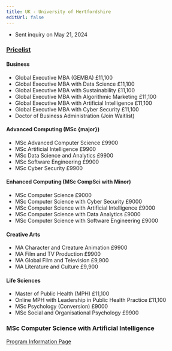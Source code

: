 ```yaml
---
title: UK - University of Hertfordshire
editUrl: false
---
```


* Sent inquiry on May 21, 2024

### [Pricelist](https://online.herts.ac.uk/fees-and-funding)

#### Business

* Global Executive MBA (GEMBA) £11,100
* Global Executive MBA with Data Science £11,100
* Global Executive MBA with Sustainability £11,100
* Global Executive MBA with Algorithmic Marketing £11,100
* Global Executive MBA with Artificial Intelligence £11,100
* Global Executive MBA with Cyber Security £11,100
* Doctor of Business Administration (Join Waitlist)

#### Advanced Computing (MSc {major})

* MSc Advanced Computer Science £9900
* MSc Artificial Intelligence £9900
* MSc Data Science and Analytics £9900
* MSc Software Engineering £9900
* MSc Cyber Security £9900

#### Enhanced Computing (MSc CompSci with Minor)

* MSc Computer Science £9000
* MSc Computer Science with Cyber Security £9000
* MSc Computer Science with Artificial Intelligence £9000
* MSc Computer Science with Data Analytics £9000
* MSc Computer Science with Software Engineering £9000

#### Creative Arts

* MA Character and Creature Animation £9900
* MA Film and TV Production £9900
* MA Global Film and Television £9,900
* MA Literature and Culture £9,900

#### Life Sciences

* Master of Public Health (MPH) £11,100
* Online MPH with Leadership in Public Health Practice £11,100
* MSc Psychology (Conversion) £9000
* MSc Social and Organisational Psychology £9900

### MSc Computer Science with Artificial Intelligence

[Program Information Page](https://online.herts.ac.uk/masters/msc-computer-science-with-artificial-intelligence)
